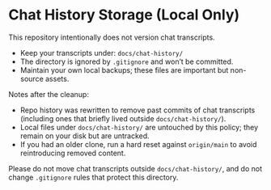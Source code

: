 # Chat History Storage (Local Only)

This repository intentionally does not version chat transcripts.

- Keep your transcripts under: `docs/chat-history/`
- The directory is ignored by `.gitignore` and won’t be committed.
- Maintain your own local backups; these files are important but non-source assets.

Notes after the cleanup:
- Repo history was rewritten to remove past commits of chat transcripts (including ones that briefly lived outside `docs/chat-history/`).
- Local files under `docs/chat-history/` are untouched by this policy; they remain on your disk but are untracked.
- If you had an older clone, run a hard reset against `origin/main` to avoid reintroducing removed content.

Please do not move chat transcripts outside `docs/chat-history/`, and do not change `.gitignore` rules that protect this directory.
